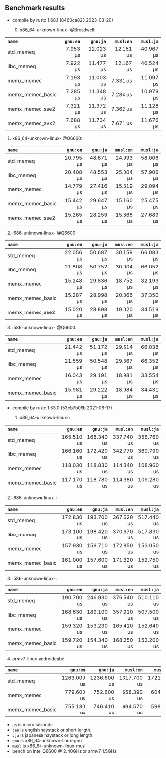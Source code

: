 ## Benchmark results

- compile by rustc 1.68.1 (8460ca823 2023-03-20)

  0. x86_64-unknown-linux- @Broadwell:

|         `name`          |  `gnu:en`   |  `gnu:ja`   |  `musl:en`  |  `musl:ja`  |
|:------------------------|------------:|------------:|------------:|------------:|
| std_memeq               |    7.953 µs |   12.023 µs |   12.151 µs |   40.967 µs |
| libc_memeq              |    7.922 µs |   11.477 µs |   12.167 µs |   40.524 µs |
| memx_memeq              |    7.193 µs |   11.003 µs |    7.331 µs |   11.097 µs |
| memx_memeq_basic        |    7.285 µs |   11.348 µs |    7.284 µs |   10.979 µs |
| memx_memeq_sse2         |    7.321 µs |   11.372 µs |    7.362 µs |   11.128 µs |
| memx_memeq_avx2         |    7.688 µs |   11.734 µs |    7.671 µs |   11.676 µs |

  1. x86_64-unknown-linux- @Q6600:

|         `name`          |  `gnu:en`   |  `gnu:ja`   |  `musl:en`  |  `musl:ja`  |
|:------------------------|------------:|------------:|------------:|------------:|
| std_memeq               |   20.795 µs |   48.671 µs |   24.993 µs |   58.006 µs |
| libc_memeq              |   20.408 µs |   48.553 µs |   25.004 µs |   57.906 µs |
| memx_memeq              |   14.779 µs |   27.416 µs |   15.319 µs |   29.094 µs |
| memx_memeq_basic        |   15.442 µs |   29.647 µs |   15.160 µs |   25.475 µs |
| memx_memeq_sse2         |   15.265 µs |   28.259 µs |   15.866 µs |   27.689 µs |

  2. i686-unknown-linux- @Q6600:

|         `name`          |  `gnu:en`   |  `gnu:ja`   |  `musl:en`  |  `musl:ja`  |
|:------------------------|------------:|------------:|------------:|------------:|
| std_memeq               |   22.056 µs |   50.687 µs |   30.159 µs |   66.083 µs |
| libc_memeq              |   21.808 µs |   50.752 µs |   30.004 µs |   66.052 µs |
| memx_memeq              |   15.248 µs |   29.836 µs |   18.752 µs |   32.193 µs |
| memx_memeq_basic        |   15.287 µs |   28.998 µs |   20.366 µs |   37.350 µs |
| memx_memeq_sse2         |   15.020 µs |   28.898 µs |   19.020 µs |   34.519 µs |

  3. i586-unknown-linux- @Q6600:

|         `name`          |  `gnu:en`   |  `gnu:ja`   |  `musl:en`  |  `musl:ja`  |
|:------------------------|------------:|------------:|------------:|------------:|
| std_memeq               |   21.442 µs |   51.172 µs |   29.614 µs |   66.038 µs |
| libc_memeq              |   21.559 µs |   50.548 µs |   29.867 µs |   66.352 µs |
| memx_memeq              |   16.043 µs |   29.191 µs |   18.981 µs |   33.554 µs |
| memx_memeq_basic        |   15.981 µs |   29.222 µs |   18.984 µs |   34.431 µs |


- compile by rustc 1.53.0 (53cb7b09b 2021-06-17)

  1. x86_64-unknown-linux-:

|         `name`          |  `gnu:en`   |  `gnu:ja`   |  `musl:en`  |  `musl:ja`  |
|:------------------------|------------:|------------:|------------:|------------:|
| std_memeq               |  165.510 us |  168.340 us |  337.740 us |  356.760 us |
| libc_memeq              |  166.160 us |  172.420 us |  342.770 us |  360.790 us |
| memx_memeq              |  118.030 us |  118.830 us |  114.340 us |  108.960 us |
| memx_memeq_basic        |  117.170 us |  118.780 us |  114.380 us |  109.280 us |

  2. i686-unknown-linux-:

|         `name`          |  `gnu:en`   |  `gnu:ja`   |  `musl:en`  |  `musl:ja`  |
|:------------------------|------------:|------------:|------------:|------------:|
| std_memeq               |  172.830 us |  193.700 us |  367.620 us |  517.440 us |
| libc_memeq              |  173.100 us |  198.420 us |  370.670 us |  517.830 us |
| memx_memeq              |  157.930 us |  159.710 us |  172.850 us |  153.050 us |
| memx_memeq_basic        |  161.000 us |  157.600 us |  171.320 us |  152.750 us |

  3. i586-unknown-linux-:

|         `name`          |  `gnu:en`   |  `gnu:ja`   |  `musl:en`  |  `musl:ja`  |
|:------------------------|------------:|------------:|------------:|------------:|
| std_memeq               |  190.700 us |  246.930 us |  376.540 us |  510.110 us |
| libc_memeq              |  168.630 us |  189.100 us |  357.910 us |  507.500 us |
| memx_memeq              |  159.320 us |  153.230 us |  165.410 us |  152.640 us |
| memx_memeq_basic        |  159.720 us |  154.340 us |  168.250 us |  153.200 us |

  4. armv7-linux-androideabi:

|         `name`          |  `gnu:en`   |  `gnu:ja`   |  `musl:en`  |  `musl:ja`  |
|:------------------------|------------:|------------:|------------:|------------:|
| std_memeq               | 1263.000 us | 1236.600 us | 1317.700 us | 1721.000 us |
| memx_memeq              |  779.600 us |  752.600 us |  658.390 us |  604.610 us |
| memx_memeq_basic        |  755.180 us |  746.410 us |  694.570 us |  598.540 us |

- `µs` is micro seconds
- `:en` is english haystack or short length.
- `:ja` is japanese haystack or long length.
- `gnu` is x86_64-unknown-linux-gnu
- `musl` is x86_64-unknown-linux-musl
- bench on intel Q6600 @ 2.40GHz or armv7 1.5GHz
